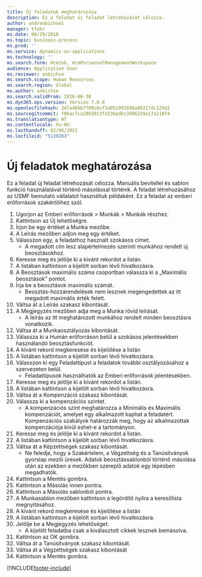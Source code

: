 ```yaml
---
title: Új feladatok meghatározása
description: Ez a feladat új feladat létrehozását célozza.
author: andreabichsel
manager: tfehr
ms.date: 08/29/2018
ms.topic: business-process
ms.prod: ''
ms.service: dynamics-ax-applications
ms.technology: ''
ms.search.form: HcmJob, HcmPersonnelManagementWorkspace
audience: Application User
ms.reviewer: anbichse
ms.search.scope: Human Resources
ms.search.region: Global
ms.author: anbichse
ms.search.validFrom: 2016-06-30
ms.dyn365.ops.version: Version 7.0.0
ms.openlocfilehash: 2d7a469b7f09c6cf3a051991698a00317dc125d2
ms.sourcegitcommit: f8bac7ca2803913fd236adbc3806259a17a110f4
ms.translationtype: HT
ms.contentlocale: hu-HU
ms.lasthandoff: 02/06/2021
ms.locfileid: "5130263"
---
```

# <a name="define-new-jobs"></a>Új feladatok meghatározása



Ez a feladat új feladat létrehozását célozza. Manuális bevitellel és sablon funkció használatával történő másolással történik. A feladat létrehozásához az USMF bemutató vállalatot használtuk példaként. Ez a feladat az emberi erőforrások szakértőihez szól.

1. Ugorjon az Emberi erőforrások > Munkák > Munkák részhez.
2. Kattintson az Új lehetőségre.
3. Írjon be egy értéket a Munka mezőbe.
4. A Leírás mezőben adjon meg egy értéket.
5. Válasszon egy, a feladathoz használt szokásos címet. 
    * A megadott cím lesz alapértelmezés szerinti munkához rendelt új beosztásokhoz.  
6. Keresse meg és jelölje ki a kívánt rekordot a listán.
7. A listában kattintson a kijelölt sorban lévő hivatkozásra.
8. A Beosztások maximális száma csoportban válassza ki a „Maximális beosztások” pontot.
9. Írja be a beosztások maximális számát. 
    * Beosztás-hozzárendelések nem lesznek megengedettek az itt megadott maximális érték felett.  
10. Váltsa át a Leírás szakasz kibontását.
11. A Megjegyzés mezőben adja meg a Munka rövid leírását.
    * A leírás az itt meghatározott munkához rendelt minden beosztásra vonatkozik.  
12. Váltsa át a Munkaosztályozás kibontását.
13. Válassza ki a Humán erőforráson belül a szokásos jelentésekben használandó beosztásfunkciót.
14. A kívánt rekord megkeresése és kijelölése a listán
15. A listában kattintson a kijelölt sorban lévő hivatkozásra.
16. Válasszon ki egy Feladattípust a feladatok további osztályozásához a szervezeten belül. 
    * Feladattípusok használhatók az Emberi erőforrások jelentésekben.  
17. Keresse meg és jelölje ki a kívánt rekordot a listán.
18. A listában kattintson a kijelölt sorban lévő hivatkozásra.
19. Váltsa át a Kompenzáció szakasz kibontását.
20. Válassza ki a kompenzációs szintet.
    * A kompenzációs szint meghatározza a Minimális és Maximális kompenzációt, amelyet egy alkalmazott kaphat a feladatért. Kompenzációs szabályok határozzák meg, hogy az alkalmazottak kompenzációja kívül eshet-e a tartományon.  
21. Keresse meg és jelölje ki a kívánt rekordot a listán.
22. A listában kattintson a kijelölt sorban lévő hivatkozásra.
23. Váltsa át a Képzettségek szakasz kibontását.
    * Ne feledje, hogy a Szakértelem, a Végzettség és a Tanúsítványok gyorslap mezői üresek. Adatok beosztássablonból történő másolása után az ezekben a mezőkben szereplő adatok egy lépésben megadhatók.   
24. Kattintson a Mentés gombra.
25. Kattintson a Másolás innen pontra.
26. Kattintson a Másolás sablonból pontra.
27. A Munkasablon mezőben kattintson a legördítő nyílra a keresőlista megnyitásához.
28. A kívánt rekord megkeresése és kijelölése a listán
29. A listában kattintson a kijelölt sorban lévő hivatkozásra.
30. Jelölje be a Megjegyzés lehetőséget.
    * A kijelölt feladatba csak a kiválasztott cikkek lesznek bemásolva.    
31. Kattintson az OK gombra.
32. Váltsa át a Tanúsítványok szakasz kibontását.
33. Váltsa át a Végzettségek szakasz kibontását
34. Kattintson a Mentés gombra.



[!INCLUDE[footer-include](../includes/footer-banner.md)]